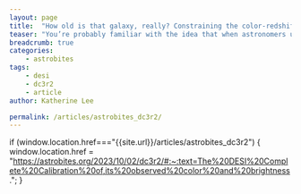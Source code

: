 ```yaml
---
layout: page
title:  "How old is that galaxy, really? Constraining the color-redshift relation with DESI"
teaser: "You’re probably familiar with the idea that when astronomers use telescopes like Hubble, JWST, and ALMA to study faraway objects, we’re actually looking back in time! The light we see has taken millions or billions of years to travel from the object we’re looking at to our telescopes, so we see the object not as it would look today if we were right next to it, but as it would have been millions or billions of years ago..."
breadcrumb: true
categories:
    - astrobites
tags:
    - desi
    - dc3r2
    - article
author: Katherine Lee

permalink: /articles/astrobites_dc3r2/
---
```


if (window.location.href==="{{site.url}}/articles/astrobites_dc3r2") {
    window.location.href = "https://astrobites.org/2023/10/02/dc3r2/#:~:text=The%20DESI%20Complete%20Calibration%20of,its%20observed%20color%20and%20brightness."; 
}
